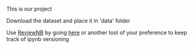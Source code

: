 This is our project

Download the dataset and place it in 'data' folder


Use [ReviewNB](https://www.reviewnb.com/?utm_source=reviewnb_blog) by going [here](https://app.reviewnb.com/Celleforst/DD2424-Project) or another tool of your preference to keep track of ipynb versioning 
